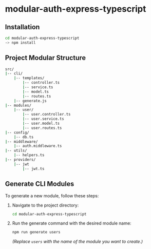 # modular-auth-express-typescript

## Installation
```bash
cd modular-auth-express-typescript
-> npm install
```
## Project Modular Structure 

```bash
src/
|-- cli/
    |-- templates/
        |-- controller.ts
        |-- service.ts
        |-- model.ts
        |-- routes.ts
    |-- generate.js
|-- modules/
    |-- user/
        |-- user.controller.ts
        |-- user.service.ts
        |-- user.model.ts
        |-- user.routes.ts
|-- config/
    |-- db.ts
|-- middleware/
    |-- auth.middleware.ts
|-- utils/
    |-- helpers.ts
|-- providers/
    |-- jwt
        |-- jwt.ts
```


## Generate CLI Modules

To generate a new module, follow these steps:

1. Navigate to the project directory:
    ```bash
    cd modular-auth-express-typescript
    ```

2. Run the generate command with the desired module name:
    ```bash
    npm run generate users
    ```
    *(Replace `users` with the name of the module you want to create.)*
